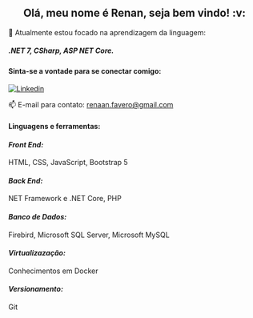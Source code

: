 <h2 align="center">Olá, meu nome é Renan, seja bem vindo! :v:</h2>


:seedling: Atualmente estou focado na aprendizagem da linguagem: <h5>.NET 7, CSharp, ASP NET Core.</h5>


<h4>Sinta-se a vontade para se conectar comigo:</h4>

[![Linkedin](https://img.shields.io/badge/LinkedIn-0077B5?style=for-the-badge&logo=linkedin&logoColor=white)](https://www.linkedin.com/in/renan-favero-405754218/)


:mailbox: E-mail para contato: renaan.favero@gmail.com


<h4>Linguagens e ferramentas:</h4>

<h4><i>Front End:</h4></i>
HTML,
CSS,
JavaScript,
Bootstrap 5

<h4><i>Back End:</h4></i>
NET Framework e .NET Core,
PHP

<h4><i>Banco de Dados:</h4></i>
Firebird,
Microsoft SQL Server,
Microsoft MySQL

<h4><i>Virtualizazação:</h4></i>
Conhecimentos em Docker

<h4><i>Versionamento:</h4></i>

Git

